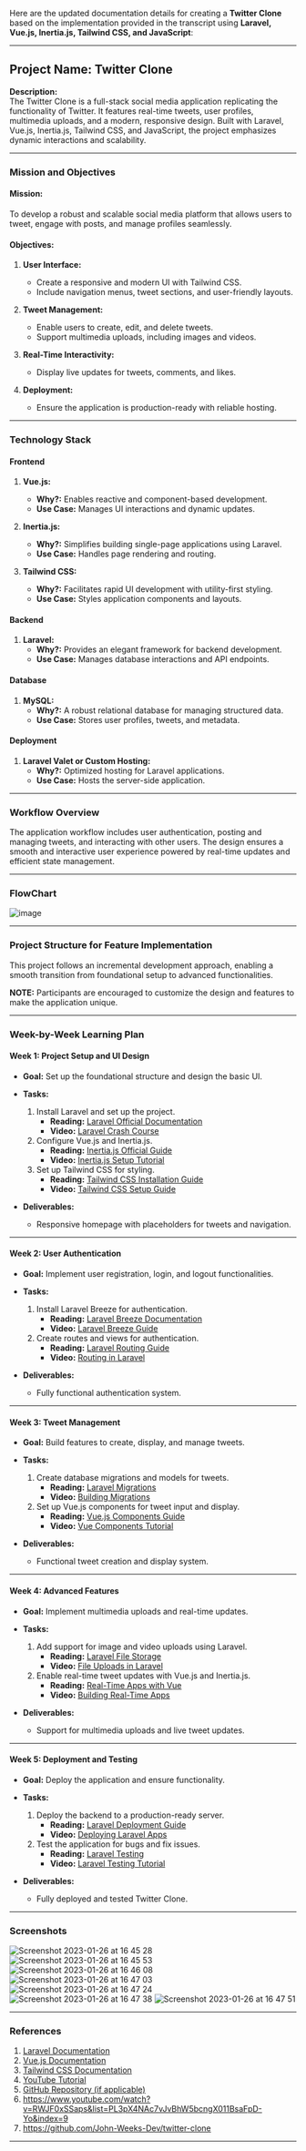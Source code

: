 Here are the updated documentation details for creating a **Twitter Clone** based on the implementation provided in the transcript using **Laravel, Vue.js, Inertia.js, Tailwind CSS, and JavaScript**:

---

## **Project Name:** Twitter Clone

**Description:**  
The Twitter Clone is a full-stack social media application replicating the functionality of Twitter. It features real-time tweets, user profiles, multimedia uploads, and a modern, responsive design. Built with Laravel, Vue.js, Inertia.js, Tailwind CSS, and JavaScript, the project emphasizes dynamic interactions and scalability.

---

### **Mission and Objectives**

#### **Mission:**  
To develop a robust and scalable social media platform that allows users to tweet, engage with posts, and manage profiles seamlessly.

#### **Objectives:**  
1. **User Interface:**  
   - Create a responsive and modern UI with Tailwind CSS.  
   - Include navigation menus, tweet sections, and user-friendly layouts.  

2. **Tweet Management:**  
   - Enable users to create, edit, and delete tweets.  
   - Support multimedia uploads, including images and videos.  

3. **Real-Time Interactivity:**  
   - Display live updates for tweets, comments, and likes.  

4. **Deployment:**  
   - Ensure the application is production-ready with reliable hosting.

---

### **Technology Stack**

#### **Frontend**  
1. **Vue.js:**  
   - **Why?:** Enables reactive and component-based development.  
   - **Use Case:** Manages UI interactions and dynamic updates.  

2. **Inertia.js:**  
   - **Why?:** Simplifies building single-page applications using Laravel.  
   - **Use Case:** Handles page rendering and routing.  

3. **Tailwind CSS:**  
   - **Why?:** Facilitates rapid UI development with utility-first styling.  
   - **Use Case:** Styles application components and layouts.

#### **Backend**  
1. **Laravel:**  
   - **Why?:** Provides an elegant framework for backend development.  
   - **Use Case:** Manages database interactions and API endpoints.

#### **Database**  
1. **MySQL:**  
   - **Why?:** A robust relational database for managing structured data.  
   - **Use Case:** Stores user profiles, tweets, and metadata.  

#### **Deployment**  
1. **Laravel Valet or Custom Hosting:**  
   - **Why?:** Optimized hosting for Laravel applications.  
   - **Use Case:** Hosts the server-side application.  

---

### **Workflow Overview**  
The application workflow includes user authentication, posting and managing tweets, and interacting with other users. The design ensures a smooth and interactive user experience powered by real-time updates and efficient state management.

---

### **FlowChart**  
![image](https://github.com/user-attachments/assets/c88df6af-9663-47fc-8b57-e52d774e8cf8)

---

### **Project Structure for Feature Implementation**  
This project follows an incremental development approach, enabling a smooth transition from foundational setup to advanced functionalities.

**NOTE:** Participants are encouraged to customize the design and features to make the application unique.

---

### **Week-by-Week Learning Plan**

#### **Week 1: Project Setup and UI Design**
- **Goal:** Set up the foundational structure and design the basic UI.

- **Tasks:**
  1. Install Laravel and set up the project.  
     - **Reading:** [Laravel Official Documentation](https://laravel.com/docs/10.x/installation)  
     - **Video:** [Laravel Crash Course](https://www.youtube.com/watch?v=RWJF0xSSaps)  
  2. Configure Vue.js and Inertia.js.  
     - **Reading:** [Inertia.js Official Guide](https://inertiajs.com/)  
     - **Video:** [Inertia.js Setup Tutorial](https://www.youtube.com/watch?v=RWJF0xSSaps)  
  3. Set up Tailwind CSS for styling.  
     - **Reading:** [Tailwind CSS Installation Guide](https://tailwindcss.com/docs/installation)  
     - **Video:** [Tailwind CSS Setup Guide](https://www.youtube.com/watch?v=UBOj6rqRUME)  

- **Deliverables:**  
  - Responsive homepage with placeholders for tweets and navigation.

---

#### **Week 2: User Authentication**
- **Goal:** Implement user registration, login, and logout functionalities.

- **Tasks:**  
  1. Install Laravel Breeze for authentication.  
     - **Reading:** [Laravel Breeze Documentation](https://laravel.com/docs/10.x/starter-kits#laravel-breeze)  
     - **Video:** [Laravel Breeze Guide](https://www.youtube.com/watch?v=RWJF0xSSaps)  
  2. Create routes and views for authentication.  
     - **Reading:** [Laravel Routing Guide](https://laravel.com/docs/10.x/routing)  
     - **Video:** [Routing in Laravel](https://www.youtube.com/watch?v=RWJF0xSSaps)  

- **Deliverables:**  
  - Fully functional authentication system.

---

#### **Week 3: Tweet Management**
- **Goal:** Build features to create, display, and manage tweets.

- **Tasks:**  
  1. Create database migrations and models for tweets.  
     - **Reading:** [Laravel Migrations](https://laravel.com/docs/10.x/migrations)  
     - **Video:** [Building Migrations](https://www.youtube.com/watch?v=RWJF0xSSaps)  
  2. Set up Vue.js components for tweet input and display.  
     - **Reading:** [Vue.js Components Guide](https://vuejs.org/guide/essentials/component-basics.html)  
     - **Video:** [Vue Components Tutorial](https://www.youtube.com/watch?v=RWJF0xSSaps)  

- **Deliverables:**  
  - Functional tweet creation and display system.

---

#### **Week 4: Advanced Features**
- **Goal:** Implement multimedia uploads and real-time updates.

- **Tasks:**  
  1. Add support for image and video uploads using Laravel.  
     - **Reading:** [Laravel File Storage](https://laravel.com/docs/10.x/filesystem)  
     - **Video:** [File Uploads in Laravel](https://www.youtube.com/watch?v=RWJF0xSSaps)  
  2. Enable real-time tweet updates with Vue.js and Inertia.js.  
     - **Reading:** [Real-Time Apps with Vue](https://vuejs.org/guide/scaling-up/state-management.html)  
     - **Video:** [Building Real-Time Apps](https://www.youtube.com/watch?v=RWJF0xSSaps)  

- **Deliverables:**  
  - Support for multimedia uploads and live tweet updates.

---

#### **Week 5: Deployment and Testing**
- **Goal:** Deploy the application and ensure functionality.

- **Tasks:**  
  1. Deploy the backend to a production-ready server.  
     - **Reading:** [Laravel Deployment Guide](https://laravel.com/docs/10.x/deployment)  
     - **Video:** [Deploying Laravel Apps](https://www.youtube.com/watch?v=RWJF0xSSaps)  
  2. Test the application for bugs and fix issues.  
     - **Reading:** [Laravel Testing](https://laravel.com/docs/10.x/testing)  
     - **Video:** [Laravel Testing Tutorial](https://www.youtube.com/watch?v=RWJF0xSSaps)  

- **Deliverables:**  
  - Fully deployed and tested Twitter Clone.

---

### **Screenshots**  
![Screenshot 2023-01-26 at 16 45 28](https://user-images.githubusercontent.com/108229029/214846914-799dd1dd-a063-4a39-b41f-0c18d1ff365c.png)
![Screenshot 2023-01-26 at 16 45 53](https://user-images.githubusercontent.com/108229029/214846904-a4e3cbfe-dd24-451c-b0ba-79f6068283e3.png)
![Screenshot 2023-01-26 at 16 46 08](https://user-images.githubusercontent.com/108229029/214846901-27368967-7f5a-4acf-91c9-8d4dad756fae.png)
![Screenshot 2023-01-26 at 16 47 03](https://user-images.githubusercontent.com/108229029/214846892-3bed7033-c600-4161-87c9-ee18fe06e6c3.png)
![Screenshot 2023-01-26 at 16 47 24](https://user-images.githubusercontent.com/108229029/214846886-e401fbda-746a-4a6d-9e56-a2e75ab54873.png)
![Screenshot 2023-01-26 at 16 47 38](https://user-images.githubusercontent.com/108229029/214846882-c3ed31ad-6898-4ac7-96a7-2ff2daa35ae7.png)
![Screenshot 2023-01-26 at 16 47 51](https://user-images.githubusercontent.com/108229029/214846876-bfeb7762-c316-404b-b832-ceb967b97005.png)


---

### **References**  
1. [Laravel Documentation](https://laravel.com/docs/10.x)  
2. [Vue.js Documentation](https://vuejs.org/guide/introduction.html)  
3. [Tailwind CSS Documentation](https://tailwindcss.com/docs/installation)  
4. [YouTube Tutorial](https://www.youtube.com/watch?v=RWJF0xSSaps)
5. [GitHub Repository (if applicable)](https://github.com/sample-repo/twitter-clone)
6. https://www.youtube.com/watch?v=RWJF0xSSaps&list=PL3pX4NAc7vJvBhW5bcngX011BsaFpD-Yo&index=9
7. https://github.com/John-Weeks-Dev/twitter-clone

---
